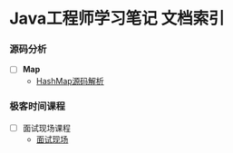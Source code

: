# Java工程师学习笔记 文档索引

### 源码分析

- [ ] **Map**
  - [HashMap源码解析](https://github.com/tyjwan/Java-Learning-Notes/blob/master/%E6%BA%90%E7%A0%81%E5%88%86%E6%9E%90/Java/Map/HashMap%E6%BA%90%E7%A0%81%E5%88%86%E6%9E%90.md)



### 极客时间课程

- [ ] 面试现场课程
  - [面试现场]()